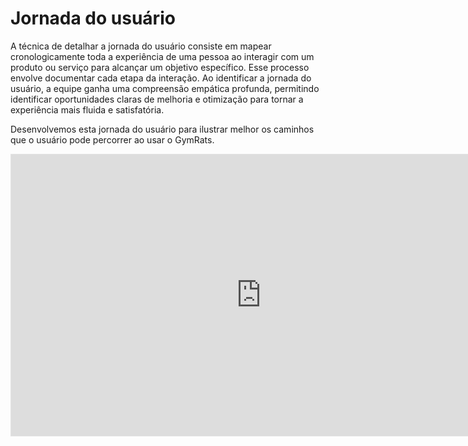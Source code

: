 # Jornada do usuário

A técnica de detalhar a jornada do usuário consiste em mapear cronologicamente toda a experiência de uma pessoa ao interagir com um produto ou serviço para alcançar um objetivo específico. Esse processo envolve documentar cada etapa da interação. Ao identificar a jornada do usuário, a equipe ganha uma compreensão empática profunda, permitindo identificar oportunidades claras de melhoria e otimização para tornar a experiência mais fluida e satisfatória.

Desenvolvemos esta jornada do usuário para ilustrar melhor os caminhos que o usuário pode percorrer ao usar o GymRats.

<iframe style="border: 1px solid rgba(0, 0, 0, 0.1);" width="800" height="450" src="https://embed.figma.com/board/P1i9uK6MLEK98yHU6NX727/Projeto-Treinee-GymRats?node-id=8003-2074&embed-host=share" allowfullscreen></iframe>



